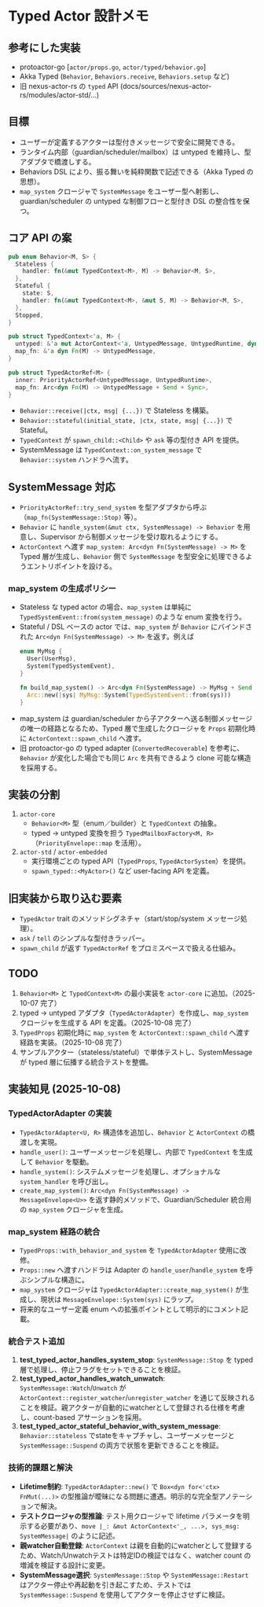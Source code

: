 # Typed Actor 設計メモ

## 参考にした実装
- protoactor-go [`actor/props.go`, `actor/typed/behavior.go`]
- Akka Typed (`Behavior`, `Behaviors.receive`, `Behaviors.setup` など)
- 旧 nexus-actor-rs の `typed` API (docs/sources/nexus-actor-rs/modules/actor-std/...)

## 目標
- ユーザーが定義するアクターは型付きメッセージで安全に開発できる。
- ランタイム内部（guardian/scheduler/mailbox）は untyped を維持し、型アダプタで橋渡しする。
- Behaviors DSL により、振る舞いを純粋関数で記述できる（Akka Typed の思想）。
- `map_system` クロージャで `SystemMessage` をユーザー型へ射影し、guardian/scheduler の untyped な制御フローと型付き DSL の整合性を保つ。

## コア API の案

```rust
pub enum Behavior<M, S> {
  Stateless {
    handler: fn(&mut TypedContext<M>, M) -> Behavior<M, S>,
  },
  Stateful {
    state: S,
    handler: fn(&mut TypedContext<M>, &mut S, M) -> Behavior<M, S>,
  },
  Stopped,
}

pub struct TypedContext<'a, M> {
  untyped: &'a mut ActorContext<'a, UntypedMessage, UntypedRuntime, dyn Supervisor<UntypedMessage>>,
  map_fn: &'a dyn Fn(M) -> UntypedMessage,
}

pub struct TypedActorRef<M> {
  inner: PriorityActorRef<UntypedMessage, UntypedRuntime>,
  map_fn: Arc<dyn Fn(M) -> UntypedMessage + Send + Sync>,
}
```

- `Behavior::receive(|ctx, msg| {...})` で Stateless を構築。
- `Behavior::stateful(initial_state, |ctx, state, msg| {...})` で Stateful。
- `TypedContext` が `spawn_child::<Child>` や `ask` 等の型付き API を提供。
- SystemMessage は `TypedContext::on_system_message` で `Behavior::system` ハンドラへ流す。

## SystemMessage 対応
- `PriorityActorRef::try_send_system` を型アダプタから呼ぶ（`map_fn(SystemMessage::Stop)` 等）。
- `Behavior` に `handle_system(&mut ctx, SystemMessage) -> Behavior` を用意し、Supervisor から制御メッセージを受け取れるようにする。
- `ActorContext` へ渡す `map_system: Arc<dyn Fn(SystemMessage) -> M>` を Typed 層が生成し、`Behavior` 側で `SystemMessage` を型安全に処理できるようエントリポイントを設ける。

### map_system の生成ポリシー
- Stateless な typed actor の場合、`map_system` は単純に `TypedSystemEvent::from(system_message)` のような enum 変換を行う。
- Stateful / DSL ベースの actor では、`map_system` が `Behavior` にバインドされた `Arc<dyn Fn(SystemMessage) -> M>` を返す。例えば
  ```rust
  enum MyMsg {
    User(UserMsg),
    System(TypedSystemEvent),
  }

  fn build_map_system() -> Arc<dyn Fn(SystemMessage) -> MyMsg + Send + Sync> {
    Arc::new(|sys| MyMsg::System(TypedSystemEvent::from(sys)))
  }
  ```
- map_system は guardian/scheduler から子アクターへ送る制御メッセージの唯一の経路となるため、Typed 層で生成したクロージャを `Props` 初期化時に `ActorContext::spawn_child` へ渡す。
- 旧 protoactor-go の typed adapter (`ConvertedRecoverable`) を参考に、`Behavior` が変化した場合でも同じ `Arc` を共有できるよう clone 可能な構造を採用する。

## 実装の分割
1. `actor-core`
   - `Behavior<M>` 型（enum／builder）と `TypedContext` の抽象。
   - typed → untyped 変換を担う `TypedMailboxFactory<M, R>`（`PriorityEnvelope::map` を活用）。
2. `actor-std` / `actor-embedded`
   - 実行環境ごとの typed API（`TypedProps`, `TypedActorSystem`）を提供。
   - `spawn_typed::<MyActor>()` など user-facing API を定義。

## 旧実装から取り込む要素
- `TypedActor` trait のメソッドシグネチャ（start/stop/system メッセージ処理）。
- `ask` / `tell` のシンプルな型付きラッパー。
- `spawn_child` が返す `TypedActorRef` をプロミスベースで扱える仕組み。

## TODO
1. `Behavior<M>` と `TypedContext<M>` の最小実装を `actor-core` に追加。（2025-10-07 完了）
2. typed → untyped アダプタ（`TypedActorAdapter`）を作成し、`map_system` クロージャを生成する API を定義。（2025-10-08 完了）
3. `TypedProps` 初期化時に `map_system` を `ActorContext::spawn_child` へ渡す経路を実装。（2025-10-08 完了）
4. サンプルアクター（stateless/stateful）で単体テストし、SystemMessage が typed 層に伝播する統合テストを整備。

## 実装知見 (2025-10-08)

### TypedActorAdapter の実装
- `TypedActorAdapter<U, R>` 構造体を追加し、`Behavior` と `ActorContext` の橋渡しを実現。
- `handle_user()`: ユーザーメッセージを処理し、内部で `TypedContext` を生成して `Behavior` を駆動。
- `handle_system()`: システムメッセージを処理し、オプショナルな `system_handler` を呼び出し。
- `create_map_system()`: `Arc<dyn Fn(SystemMessage) -> MessageEnvelope<U>>` を返す静的メソッドで、Guardian/Scheduler 統合用の `map_system` クロージャを生成。

### map_system 経路の統合
- `TypedProps::with_behavior_and_system` を `TypedActorAdapter` 使用に改修。
- `Props::new` へ渡すハンドラは Adapter の `handle_user`/`handle_system` を呼ぶシンプルな構造に。
- `map_system` クロージャは `TypedActorAdapter::create_map_system()` が生成し、現状は `MessageEnvelope::System(sys)` にラップ。
- 将来的なユーザー定義 enum への拡張ポイントとして明示的にコメント記載。

### 統合テスト追加
1. **test_typed_actor_handles_system_stop**: `SystemMessage::Stop` を typed 層で処理し、停止フラグをセットできることを検証。
2. **test_typed_actor_handles_watch_unwatch**: `SystemMessage::Watch`/`Unwatch` が `ActorContext::register_watcher`/`unregister_watcher` を通じて反映されることを検証。親アクターが自動的にwatcherとして登録される仕様を考慮し、count-based アサーションを採用。
3. **test_typed_actor_stateful_behavior_with_system_message**: `Behavior::stateless` でstateをキャプチャし、ユーザーメッセージと `SystemMessage::Suspend` の両方で状態を更新できることを検証。

### 技術的課題と解決
- **Lifetime制約**: `TypedActorAdapter::new()` で `Box<dyn for<'ctx> FnMut(...)>` の型推論が曖昧になる問題に遭遇。明示的な完全型アノテーションで解決。
- **テストクロージャの型推論**: テスト用クロージャで lifetime パラメータを明示する必要があり、`move |_: &mut ActorContext<'_, ...>, sys_msg: SystemMessage|` のように記述。
- **親watcher自動登録**: `ActorContext` は親を自動的にwatcherとして登録するため、Watch/Unwatchテストは特定IDの検証ではなく、watcher count の増減を検証する設計に変更。
- **SystemMessage選択**: `SystemMessage::Stop` や `SystemMessage::Restart` はアクター停止や再起動を引き起こすため、テストでは `SystemMessage::Suspend` を使用してアクターを停止させずに検証。
